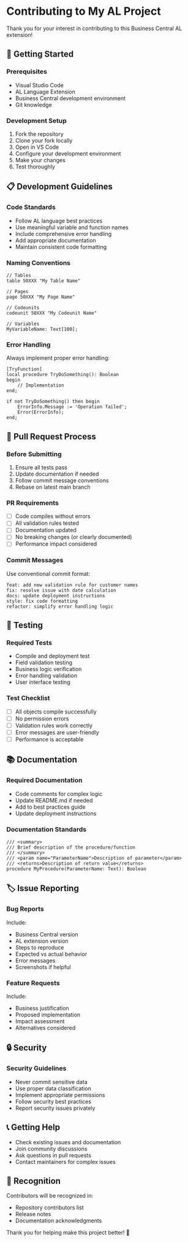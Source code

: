 # Contributing to My AL Project

Thank you for your interest in contributing to this Business Central AL extension! 

## 🚀 **Getting Started**

### **Prerequisites**
- Visual Studio Code
- AL Language Extension
- Business Central development environment
- Git knowledge

### **Development Setup**
1. Fork the repository
2. Clone your fork locally
3. Open in VS Code
4. Configure your development environment
5. Make your changes
6. Test thoroughly

## 📋 **Development Guidelines**

### **Code Standards**
- Follow AL language best practices
- Use meaningful variable and function names
- Include comprehensive error handling
- Add appropriate documentation
- Maintain consistent code formatting

### **Naming Conventions**
```al
// Tables
table 50XXX "My Table Name"

// Pages  
page 50XXX "My Page Name"

// Codeunits
codeunit 50XXX "My Codeunit Name"

// Variables
MyVariableName: Text[100];
```

### **Error Handling**
Always implement proper error handling:
```al
[TryFunction]
local procedure TryDoSomething(): Boolean
begin
    // Implementation
end;

if not TryDoSomething() then begin
    ErrorInfo.Message := 'Operation failed';
    Error(ErrorInfo);
end;
```

## 🔄 **Pull Request Process**

### **Before Submitting**
1. Ensure all tests pass
2. Update documentation if needed
3. Follow commit message conventions
4. Rebase on latest main branch

### **PR Requirements**
- [ ] Code compiles without errors
- [ ] All validation rules tested
- [ ] Documentation updated
- [ ] No breaking changes (or clearly documented)
- [ ] Performance impact considered

### **Commit Messages**
Use conventional commit format:
```
feat: add new validation rule for customer names
fix: resolve issue with date calculation
docs: update deployment instructions
style: fix code formatting
refactor: simplify error handling logic
```

## 🧪 **Testing**

### **Required Tests**
- Compile and deployment test
- Field validation testing
- Business logic verification
- Error handling validation
- User interface testing

### **Test Checklist**
- [ ] All objects compile successfully
- [ ] No permission errors
- [ ] Validation rules work correctly
- [ ] Error messages are user-friendly
- [ ] Performance is acceptable

## 📚 **Documentation**

### **Required Documentation**
- Code comments for complex logic
- Update README.md if needed
- Add to best practices guide
- Update deployment instructions

### **Documentation Standards**
```al
/// <summary>
/// Brief description of the procedure/function
/// </summary>
/// <param name="ParameterName">Description of parameter</param>
/// <returns>Description of return value</returns>
procedure MyProcedure(ParameterName: Text): Boolean
```

## 🏷️ **Issue Reporting**

### **Bug Reports**
Include:
- Business Central version
- AL extension version
- Steps to reproduce
- Expected vs actual behavior
- Error messages
- Screenshots if helpful

### **Feature Requests**
Include:
- Business justification
- Proposed implementation
- Impact assessment
- Alternatives considered

## 🔒 **Security**

### **Security Guidelines**
- Never commit sensitive data
- Use proper data classification
- Implement appropriate permissions
- Follow security best practices
- Report security issues privately

## 📞 **Getting Help**

- Check existing issues and documentation
- Join community discussions
- Ask questions in pull requests
- Contact maintainers for complex issues

## 🙏 **Recognition**

Contributors will be recognized in:
- Repository contributors list
- Release notes
- Documentation acknowledgments

Thank you for helping make this project better! 🎉
